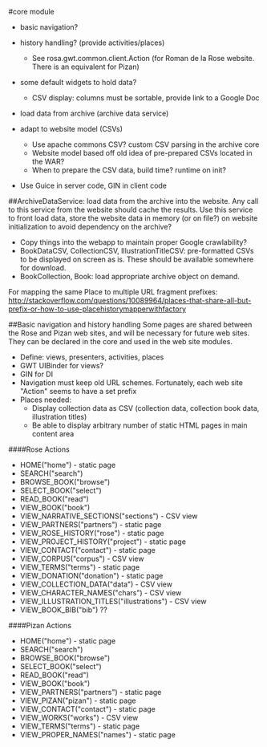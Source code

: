 #core module

  * basic navigation?
  * history handling? (provide activities/places)
    * See rosa.gwt.common.client.Action (for Roman de la Rose website. There is an equivalent for Pizan)
  * some default widgets to hold data?
    * CSV display: columns must be sortable, provide link to a Google Doc

  * load data from archive (archive data service)
  * adapt to website model (CSVs)
    * Use apache commons CSV? custom CSV parsing in the archive core
    * Website model based off old idea of pre-prepared CSVs located in the WAR?
    * When to prepare the CSV data, build time? runtime on init?
  * Use Guice in server code, GIN in client code

##ArchiveDataService:
load data from the archive into the website. Any call to this service from the website
should cache the results. Use this service to front load data, store the website data in memory (or on file?)
on website initialization to avoid dependency on the archive?

  * Copy things into the webapp to maintain proper Google crawlability?
  * BookDataCSV, CollectionCSV, IllustrationTitleCSV: pre-formatted CSVs to be displayed on screen
    as is. These should be available somewhere for download.
  * BookCollection, Book: load appropriate archive object on demand.



For mapping the same Place to multiple URL fragment prefixes:
<http://stackoverflow.com/questions/10089964/places-that-share-all-but-prefix-or-how-to-use-placehistorymapperwithfactory>


##Basic navigation and history handling
Some pages are shared between the Rose and Pizan web sites, and will be necessary for future web sites.
They can be declared in the core and used in the web site modules.

  * Define: views, presenters, activities, places
  * GWT UIBinder for views?
  * GIN for DI
  * Navigation must keep old URL schemes. Fortunately, each web site "Action" seems to have a set prefix
  * Places needed:
    * Display collection data as CSV (collection data, collection book data, illustration titles)
    * Be able to display arbitrary number of static HTML pages in main content area

####Rose Actions
  * HOME("home") - static page
  * SEARCH("search")
  * BROWSE_BOOK("browse")
  * SELECT_BOOK("select")
  * READ_BOOK("read")
  * VIEW_BOOK("book")
  * VIEW_NARRATIVE_SECTIONS("sections") - CSV view
  * VIEW_PARTNERS("partners") - static page
  * VIEW_ROSE_HISTORY("rose") - static page
  * VIEW_PROJECT_HISTORY("project") - static page
  * VIEW_CONTACT("contact") - static page
  * VIEW_CORPUS("corpus") - CSV view
  * VIEW_TERMS("terms") - static page
  * VIEW_DONATION("donation") - static page
  * VIEW_COLLECTION_DATA("data") - CSV view
  * VIEW_CHARACTER_NAMES("chars") - CSV view
  * VIEW_ILLUSTRATION_TITLES("illustrations") - CSV view
  * VIEW_BOOK_BIB("bib") ??

####Pizan Actions
  * HOME("home") - static page
  * SEARCH("search")
  * BROWSE_BOOK("browse")
  * SELECT_BOOK("select")
  * READ_BOOK("read")
  * VIEW_BOOK("book")
  * VIEW_PARTNERS("partners") - static page
  * VIEW_PIZAN("pizan") - static page
  * VIEW_CONTACT("contact") - static page
  * VIEW_WORKS("works") - CSV view
  * VIEW_TERMS("terms") - static page
  * VIEW_PROPER_NAMES("names") - static page